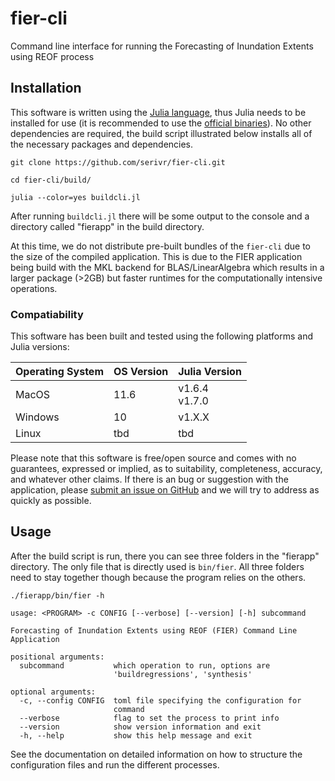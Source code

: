 # fier-cli
Command line interface for running the Forecasting of Inundation Extents using REOF process

## Installation

This software is written using the [Julia language](https://julialang.org/), thus Julia needs to be installed for use (it is recommended to use the [official binaries](https://julialang.org/downloads/)). No other dependencies are required, the build script illustrated below installs all of the necessary packages and dependencies.

```
git clone https://github.com/serivr/fier-cli.git

cd fier-cli/build/

julia --color=yes buildcli.jl
```
After running `buildcli.jl` there will be some output to the console and a directory called "fierapp" in the build directory.

At this time, we do not distribute pre-built bundles of the `fier-cli` due to the size of the compiled application. This is due to the FIER application being build with the MKL backend for BLAS/LinearAlgebra which results in a larger package (>2GB) but faster runtimes for the computationally intensive operations.

### Compatiability

This software has been built and tested using the following platforms and Julia versions:

| Operating System | OS Version | Julia Version        |
| ---------------- | ---------- | -------------------- |
| MacOS            | 11.6       | v1.6.4 <br/> v1.7.0  |
| Windows          | 10         | v1.X.X        |
| Linux            | tbd        | tbd        |

Please note that this software is free/open source and comes with no guarantees, expressed or implied, as to suitability, completeness, accuracy, and whatever other claims. If there is an bug or suggestion with the application, please [submit an issue on GitHub](https://github.com/SERVIR/fier-cli/issues) and we will try to address as quickly as possible.

## Usage

After the build script is run, there you can see three folders in the "fierapp" directory. The only file that is directly used is `bin/fier`. All three folders need to stay together though because the program relies on the others.


```
./fierapp/bin/fier -h

usage: <PROGRAM> -c CONFIG [--verbose] [--version] [-h] subcommand

Forecasting of Inundation Extents using REOF (FIER) Command Line
Application

positional arguments:
  subcommand           which operation to run, options are
                       'buildregressions', 'synthesis'

optional arguments:
  -c, --config CONFIG  toml file specifying the configuration for
                       command
  --verbose            flag to set the process to print info
  --version            show version information and exit
  -h, --help           show this help message and exit
```

See the documentation on detailed information on how to structure the configuration files and run the different processes.
